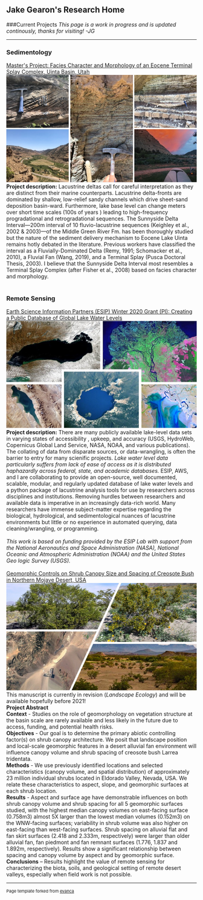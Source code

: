 ## Jake Gearon's Research Home
###Current Projects
_This page is a work in progress and is updated continously, thanks for visiting!
-JG_

---

### Sedimentology 
[Master's Project: Facies Character and Morphology of an Eocene Terminal Splay Complex, Uinta Basin, Utah](/Uinta)
<img src="images/uintachannel.jpg"/>
**Project description:** Lacustrine deltas call for careful interpretation as they are distinct from their marine
counterparts. Lacustrine delta-fronts are dominated by shallow, low-relief sandy channels which drive sheet-sand
deposition basin-ward. Furthermore, lake base level can change meters over short time scales (100s of years
) leading to high-frequency progradational and retrogradational sequences. The Sunnyside Delta Interval—200m
interval of 10 fluvio-lacustrine sequences (Keighley et al., 2002 & 2003)—of the Middle Green River Fm. has been
thoroughly studied but the nature of the sediment delivery mechanism to Eocene Lake Uinta remains hotly debated in
the literature. Previous workers have classified the interval as a Fluvially-Dominated Delta (Remy, 1991; Schomacker
 et al., 2010), a Fluvial Fan (Wang, 2019), and a Terminal Splay (Pusca Doctoral Thesis, 2003). I believe that the
 Sunnyside Delta Interval most resembles a Terminal Splay Complex (after Fisher et al., 2008) based on facies
 character and morphology.
<br><br>
### Remote Sensing
[Earth Science Information Partners (ESIP) Winter 2020 Grant (PI): Creating a Public Database of Global Lake Water
 Levels ](/pdf/ESIP_Proposal_2020_Gearon_Fuka.pdf)
<img src="images/ESIP_Lakes_Cover.jpg"/>
**Project description:** There are many publicly available lake-level data sets in varying states of accessibility
, upkeep, and accuracy (USGS, HydroWeb, Copernicus Global Land Service, NASA, NOAA, and various publications). The
collating of data from disparate sources, or data-wrangling, is often the barrier to entry for many scienific
 projects. _Lake water level data particularly suffers from lack of ease of access as it is distributed haphazardly
 across federal, state, and academic databases._ ESIP, AWS, and I are collaborating to provide an open-source, well
 documented, scalable, modular, and regularly updated database of lake water levels and a python package of
 lacustrine analysis tools for use by researchers across disciplines and institutions. Removing hurdles between researchers and available data is imperative in an increasingly data-rich world. Many researchers have immense subject-matter expertise regarding the biological, hydrological, and sedimentological nuances of lacustrine environments but little or no experience in automated querying, data cleaning/wrangling, or programming. 
<br><br> 
_This work is based on funding provided by the ESIP Lab with support from the National Aeronautics and Space Administration (NASA), National Oceanic and Atmospheric Administration (NOAA) and the United States Geo logic Survey (USGS)._
<br><br>
[Geomorphic Controls on Shrub Canopy Size and Spacing of Creosote Bush in Northern Mojave Desert, USA](/BCCE)
<img src="images/BoulderCity.jpg"/>
This manuscript is currently in revision (_Landscape Ecology_) and will be available hopefully before 2021!<br>
**Project Abstract**<br>
**Context** - Studies on the role of geomorphology on vegetation structure at the basin scale are rarely available
 and less likely in the future due to access, funding, and potential health risks. <br>
**Objectives** - Our goal is to determine the primary abiotic controlling factor(s) on shrub canopy architecture. We
 posit that landscape position and local-scale geomorphic features in a desert alluvial fan environment will
  influence canopy volume and shrub spacing of creosote bush Larrea tridentata. <br>
**Methods** - We use previously identified locations and selected characteristics (canopy volume, and spatial
 distribution) of approximately 23 million individual shrubs located in Eldorado Valley, Nevada, USA. We relate these
  characteristics to aspect, slope, and geomorphic surfaces at each shrub location. <br>
**Results** - Aspect and surface age have demonstrable influences on both shrub canopy volume and shrub spacing for
 all 5 geomorphic surfaces studied, with the highest median canopy volumes on east-facing surface (0.758m3) almost 5X
  larger than the lowest median volumes (0.152m3) on the WNW-facing surfaces; variability in shrub volume was also
   higher on east-facing than west-facing surfaces. Shrub spacing on alluvial flat and fan skirt surfaces (2.418 and
    2.333m, respectively) were larger than older alluvial fan, fan piedmont and fan remnant surfaces (1.776, 1.837 and 1.892m, respectively). Results show a significant relationship between spacing and canopy volume by aspect and by geomorphic surface. <br>
**Conclusions** – Results highlight the value of remote sensing for characterizing the biota, soils, and geological setting of remote desert valleys, especially when field work is not possible.

---
<p style="font-size:11px">Page template forked from <a href="https://github.com/evanca/quick-portfolio">evanca</a></p>
<!-- Remove above link if you don't want to attibute -->
